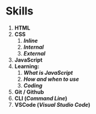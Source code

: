 # Skills
1. **HTML**
2. __CSS__
   1. _**Inline**_
   2. _**Internal**_
   3. **_External_**
4. **JavaScript**
  1. **Learning:**
      1. _**What is JavaScript**_
      2. _**How and when to use**_
      3. _**Coding**_
5. **Git / Github**
6. __CLI (*Command Line*)__
7. **VSCode (_Visual Studio Code_)**
